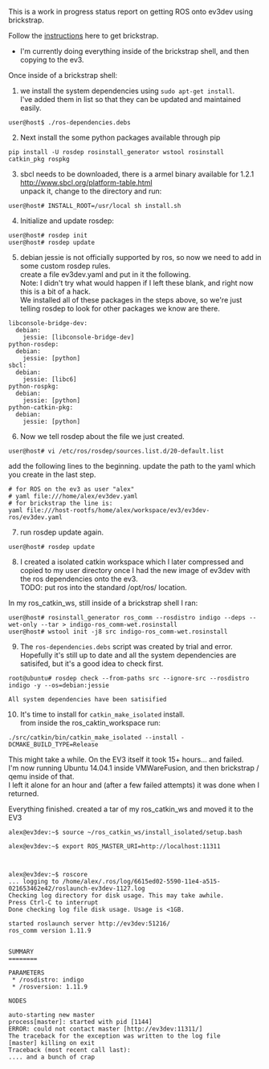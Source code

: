This is a work in progress status report on getting ROS onto ev3dev using brickstrap.

Follow the [instructions](https://github.com/ev3dev/ev3dev/wiki/Using-brickstrap-to-cross-compile-and-debug) here to get brickstrap.
  - I'm currently doing everything inside of the brickstrap shell, and then copying to the ev3.

Once inside of a brickstrap shell:

1. we install the system dependencies using ```sudo apt-get install```. <br>
  I've added them in list so that they can be updated and maintained easily. 

  ```
  user@host$ ./ros-dependencies.debs
  ```
2. Next install the some python packages available through pip

  ```
  pip install -U rosdep rosinstall_generator wstool rosinstall catkin_pkg rospkg
  ```
3. sbcl needs to be downloaded, there is a armel binary available for 1.2.1 <br>
  http://www.sbcl.org/platform-table.html <br>
  unpack it, change to the directory and run: <br>

  ```
  user@host# INSTALL_ROOT=/usr/local sh install.sh
  ```

4. Initialize and update rosdep:

  ```
  user@host# rosdep init
  user@host# rosdep update
  ```
  
5. debian jessie is not officially supported by ros, so now we need to add in some custom rosdep rules.<br>
  create a file ev3dev.yaml and put in it the following.<br>
  Note: I didn't try what would happen if I left these blank, and right now this is a bit of a hack.<br>
  We installed all of these packages in the steps above, so we're just telling rosdep to look for other packages we know are there.

  ```
  libconsole-bridge-dev:
    debian:
      jessie: [libconsole-bridge-dev]
  python-rosdep:
    debian:
      jessie: [python]
  sbcl:
    debian:
      jessie: [libc6]
  python-rospkg:
    debian:
      jessie: [python]
  python-catkin-pkg:
    debian:
      jessie: [python]
  ```

6. Now we tell rosdep about the file we just created.

  ```
  user@host# vi /etc/ros/rosdep/sources.list.d/20-default.list
  ```
  
  add the following lines to the beginning. update the path to the yaml which you create in the last step. 
  ```
  # for ROS on the ev3 as user "alex"
  # yaml file:///home/alex/ev3dev.yaml
  # for brickstrap the line is:
  yaml file:///host-rootfs/home/alex/workspace/ev3/ev3dev-ros/ev3dev.yaml
  ```

7. run rosdep update again. 

  ```
  user@host# rosdep update
  ```

8. I created a isolated catkin workspace which I later compressed and copied to my user directory once I had the new image of ev3dev with the ros dependencies onto the ev3. <br>
  TODO: put ros into the standard /opt/ros/ location. <br>

  In my ros_catkin_ws, still inside of a brickstrap shell I ran:
  ```
  user@host# rosinstall_generator ros_comm --rosdistro indigo --deps --wet-only --tar > indigo-ros_comm-wet.rosinstall
  user@host# wstool init -j8 src indigo-ros_comm-wet.rosinstall
  ```

9. The ```ros-dependencies.debs``` script was created by trial and error. Hopefully it's still up to date and all the system dependencies are satisifed, but it's a good idea to check first. 

  ```
  root@ubuntu# rosdep check --from-paths src --ignore-src --rosdistro indigo -y --os=debian:jessie
  
  All system dependencies have been satisified
  ```

10. It's time to install for ```catkin_make_isolated``` install. <br>
  from inside the ros_caktin_workspace run:
  ```
  ./src/catkin/bin/catkin_make_isolated --install -DCMAKE_BUILD_TYPE=Release
  ```
  
  This might take a while. On the EV3 itself it took 15+ hours... and failed. <br>
  I'm now running Ubuntu 14.04.1 inside VMWareFusion, and then brickstrap / qemu inside of that. <br> 
  I left it alone for an hour and (after a few failed attempts) it was done when I returned. 


Everything finished. created a tar of my ros_catkin_ws and moved it to the EV3


```
alex@ev3dev:~$ source ~/ros_catkin_ws/install_isolated/setup.bash

alex@ev3dev:~$ export ROS_MASTER_URI=http://localhost:11311



alex@ev3dev:~$ roscore
... logging to /home/alex/.ros/log/6615ed02-5590-11e4-a515-021653462e42/roslaunch-ev3dev-1127.log
Checking log directory for disk usage. This may take awhile.
Press Ctrl-C to interrupt
Done checking log file disk usage. Usage is <1GB.

started roslaunch server http://ev3dev:51216/
ros_comm version 1.11.9


SUMMARY
========

PARAMETERS
 * /rosdistro: indigo
 * /rosversion: 1.11.9

NODES

auto-starting new master
process[master]: started with pid [1144]
ERROR: could not contact master [http://ev3dev:11311/]
The traceback for the exception was written to the log file
[master] killing on exit
Traceback (most recent call last):
.... and a bunch of crap
```

